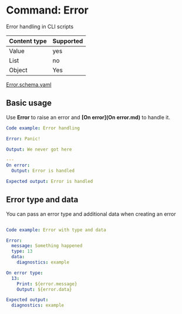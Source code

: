 # Command: Error

Error handling in CLI scripts

| Content type | Supported |
|--------------|-----------|
| Value        | yes       |
| List         | no        |
| Object       | Yes       |

[Error.schema.yaml](schema/Error.schema.yaml)

## Basic usage

Use **Error** to raise an error and **[On error](On error.md)** to handle it.

```yaml instacli
Code example: Error handling

Error: Panic!

Output: We never got here

---
On error:
  Output: Error is handled

Expected output: Error is handled
```

## Error type and data

You can pass an error type and additional data when creating an error

```yaml instacli

Code example: Error with type and data

Error:
  message: Something happened
  type: 13
  data:
    diagnostics: example

On error type:
  13:
    Print: ${error.message}
    Output: ${error.data}

Expected output:
  diagnostics: example
```